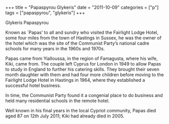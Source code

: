 +++
title = "Papaspyrou Glykeris"
date = "2011-10-09"
categories = ["p"]
tags = ["papaspyrou", "glykeris"]
+++

Glykeris Papaspyrou

Known as \`Papas’ to all and sundry who visited the Fairlight Lodge Hotel, some four miles from the town of Hastings in Sussex, he was the owner of the hotel which was the site of the Communist Party’s national cadre schools for many years in the 1960s and 1970s.

Papas came from Yialloussa, in the region of Famagusta, where his wife, Kiki, came from. The couple left Cyprus for London in 1949 to allow Papas to study in England to further his catering skills. They brought their seven month daughter with them and had four more children before moving to the Fairlight Lodge Hotel in Hastings in 1964, where they established a successful hotel business.

In time, the Communist Party found it a congenial place to do business and held many residential schools in the remote hotel.

Well known in his final years in the local Cypriot community, Papas died aged 87 on 12th July 2011; Kiki had already died in 2005.
